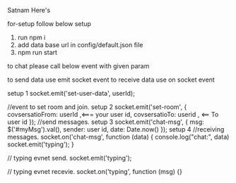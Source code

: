 Satnam Here's 



for-setup follow below setup 

1) run npm i 
2) add data base url in config/default.json file
3) npm run start






to chat please call below event with given param

to send data use  emit socket  event
to receive data use on  socket  event

setup 1
socket.emit('set-user-data', userId);



//event to set room and join.
setup 2
socket.emit('set-room', {
    covsersatioFrom: userId ,<=== your user id,
    covsersatioTo: userid , <== To user id
});
//send messages.
setup 3
socket.emit('chat-msg', {
    msg: $('#myMsg').val(),
    sender: user id,
    date: Date.now()
});
setup 4
//receiving messages.
socket.on('chat-msg', function (data) {
    console.log("chat:", data)
    socket.emit('typing');
}

// typing evnet send.
socket.emit('typing');

// typing evnet recevie.
socket.on('typing', function (msg) {}


